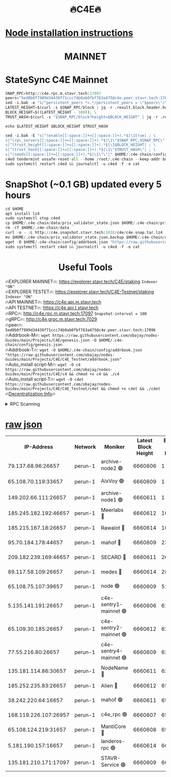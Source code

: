 <h1 align="center"> 🔥C4E🔥</h1>

[Node installation instructions](https://github.com/obajay/nodes-Guides/tree/main/Projects/C4E)
=

<h1 align="center"> MAINNET</h1>

# StateSync C4E Mainnet
```python
SNAP_RPC=http://c4e.rpc.m.stavr.tech:17097
peers="5ed0b8f7989d34438f71ccc74b0ab0fbf763a475@c4e.peer.stavr.tech:17096"
sed -i.bak -e "s/^persistent_peers *=.*/persistent_peers = \"$peers\"/" $HOME/.c4e-chain/config/config.toml
LATEST_HEIGHT=$(curl -s $SNAP_RPC/block | jq -r .result.block.header.height); \
BLOCK_HEIGHT=$((LATEST_HEIGHT - 100)); \
TRUST_HASH=$(curl -s "$SNAP_RPC/block?height=$BLOCK_HEIGHT" | jq -r .result.block_id.hash)

echo $LATEST_HEIGHT $BLOCK_HEIGHT $TRUST_HASH

sed -i.bak -E "s|^(enable[[:space:]]+=[[:space:]]+).*$|\1true| ; \
s|^(rpc_servers[[:space:]]+=[[:space:]]+).*$|\1\"$SNAP_RPC,$SNAP_RPC\"| ; \
s|^(trust_height[[:space:]]+=[[:space:]]+).*$|\1$BLOCK_HEIGHT| ; \
s|^(trust_hash[[:space:]]+=[[:space:]]+).*$|\1\"$TRUST_HASH\"| ; \
s|^(seeds[[:space:]]+=[[:space:]]+).*$|\1\"\"|" $HOME/.c4e-chain/config/config.toml
c4ed tendermint unsafe-reset-all --home /root/.c4e-chain --keep-addr-book
sudo systemctl restart c4ed && journalctl -u c4ed -f -o cat
```
# SnapShot (~0.1 GB) updated every 5 hours
```python
cd $HOME
apt install lz4
sudo systemctl stop c4ed
cp $HOME/.c4e-chain/data/priv_validator_state.json $HOME/.c4e-chain/priv_validator_state.json.backup
rm -rf $HOME/.c4e-chain/data
curl -o - -L http://c4e.snapshot.stavr.tech:1018/c4e/c4e-snap.tar.lz4 | lz4 -c -d - | tar -x -C $HOME/.c4e-chain --strip-components 2
mv $HOME/.c4e-chain/priv_validator_state.json.backup $HOME/.c4e-chain/data/priv_validator_state.json
wget -O $HOME/.c4e-chain/config/addrbook.json "https://raw.githubusercontent.com/obajay/nodes-Guides/main/Projects/C4E/addrbook.json"
sudo systemctl restart c4ed && journalctl -u c4ed -f -o cat
```
 <h1 align="center"> Useful Tools</h1>

🔥EXPLORER MAINNET🔥:  https://explorer.stavr.tech/C4E/staking            `Indexer "ON"` \
🔥EXPLORER TESTET🔥:   https://explorer.stavr.tech/C4E-Testnet/staking     `Indexer "ON"` \
🔥API MAINNET🔥:       https://c4e.api.m.stavr.tech \
🔥API TESTNET🔥:       https://c4e.api.t.stavr.tech \
🔥RPC🔥:               http://c4e.rpc.m.stavr.tech:17097                  `Snapshot-interval = 100` \
🔥gRPC🔥:              http://c4e.grpc.m.stavr.tech:7029 \
🔥peer🔥:              `5ed0b8f7989d34438f71ccc74b0ab0fbf763a475@c4e.peer.stavr.tech:17096` \
🔥Addrbook-M🔥:    ```wget https://raw.githubusercontent.com/obajay/nodes-Guides/main/Projects/C4E/genesis.json -O $HOME/.c4e-chain/config/genesis.json``` \
🔥Addrbook-T🔥:    ```wget -O $HOME/.c4e-chain/config/addrbook.json "https://raw.githubusercontent.com/obajay/nodes-Guides/main/Projects/C4E/C4E_Testnet/addrbook.json"``` \
🔥Auto_install script-M🔥: ```wget -O c4 https://raw.githubusercontent.com/obajay/nodes-Guides/main/Projects/C4E/c4 && chmod +x c4 && ./c4``` \
🔥Auto_install script-T🔥: ```wget -O c4et https://raw.githubusercontent.com/obajay/nodes-Guides/main/Projects/C4E/C4E_Testnet/c4et && chmod +x c4et && ./c4et``` \
🔥[Decentralization Info](https://github.com/obajay/StateSync-snapshots/tree/main/Projects/C4E/Decentralization)🔥




<details>
<summary>RPC Scanning</summary>

<h2 align="center"> We scan nodes in real time every 4 hours. And we provide the final result of RPC endpoints.
We cannot influence the operation of these nodes in any way. </h2>


```python
If Voting Power is higher than 0 --> then the Node is a validator of the network and may be subject to attack and be a potential threat to the chain.
```
```python
We marked such validators with a red symbol
```

</details>

[raw json](https://rpc-check.c4e.stavr.tech/c4e/rpc-c4e-result.json)
=



<table><tr><th>IP-Address</th><th>Network</th><th>Moniker</th><th>Latest Block Height</th><th>Earliest Block Height</th><th>Catching Up</th><th>Tx Index</th><th>Voting Power</th><th>Scan Time</th></tr><tr><td>79.137.68.96:26657</td><td>perun-1</td><td>archive-node2 🟢</td><td>6660606</td><td>1</td><td>False</td><td>on</td><td>0</td><td>2024-01-09T19:46:36.923772871UTC</td></tr><tr><td>65.108.70.119:33657</td><td>perun-1</td><td>AlxVoy 🟢</td><td>6660609</td><td>1</td><td>False</td><td>on</td><td>0</td><td>2024-01-09T19:46:51.169101264UTC</td></tr><tr><td>149.202.66.111:26657</td><td>perun-1</td><td>archive-node1 🟢</td><td>6660611</td><td>1</td><td>False</td><td>on</td><td>0</td><td>2024-01-09T19:47:07.243944701UTC</td></tr><tr><td>185.245.182.192:46657</td><td>perun-1</td><td>Meerlabs 🔴</td><td>6660612</td><td>1051501</td><td>False</td><td>on</td><td>527310</td><td>2024-01-09T19:47:12.888325741UTC</td></tr><tr><td>185.215.167.18:26657</td><td>perun-1</td><td>Rawalot 🔴</td><td>6660614</td><td>1090501</td><td>False</td><td>on</td><td>701423</td><td>2024-01-09T19:47:24.589733977UTC</td></tr><tr><td>95.70.184.178:44657</td><td>perun-1</td><td>mahof 🔴</td><td>6660609</td><td>2342001</td><td>False</td><td>off</td><td>1862169</td><td>2024-01-09T19:46:50.451421574UTC</td></tr><tr><td>209.182.239.169:46657</td><td>perun-1</td><td>SECARD 🔴</td><td>6660611</td><td>2616101</td><td>False</td><td>off</td><td>1136703</td><td>2024-01-09T19:47:04.485512969UTC</td></tr><tr><td>89.117.58.109:26657</td><td>perun-1</td><td>medes 🔴</td><td>6660614</td><td>2826001</td><td>False</td><td>off</td><td>1484927</td><td>2024-01-09T19:47:19.738098022UTC</td></tr><tr><td>65.108.75.107:39657</td><td>perun-1</td><td>node 🟢</td><td>6660609</td><td>5198801</td><td>False</td><td>on</td><td>0</td><td>2024-01-09T19:46:53.624204919UTC</td></tr><tr><td>5.135.141.191:26657</td><td>perun-1</td><td>c4e-sentry1-mainnet 🟢</td><td>6660606</td><td>6198001</td><td>False</td><td>on</td><td>0</td><td>2024-01-09T19:46:36.533224520UTC</td></tr><tr><td>65.109.30.185:26657</td><td>perun-1</td><td>c4e-sentry2-mainnet 🟢</td><td>6660612</td><td>6238301</td><td>False</td><td>on</td><td>0</td><td>2024-01-09T19:47:12.530129444UTC</td></tr><tr><td>77.55.216.80:26657</td><td>perun-1</td><td>c4e-sentry4-mainnet 🟢</td><td>6660609</td><td>6241001</td><td>False</td><td>on</td><td>0</td><td>2024-01-09T19:46:50.829564297UTC</td></tr><tr><td>135.181.114.86:30657</td><td>perun-1</td><td>NodeName 🔴</td><td>6660611</td><td>6284301</td><td>False</td><td>off</td><td>140495</td><td>2024-01-09T19:47:07.591017425UTC</td></tr><tr><td>185.252.235.83:26657</td><td>perun-1</td><td>Alien 🔴</td><td>6660612</td><td>6502501</td><td>False</td><td>on</td><td>1136703</td><td>2024-01-09T19:47:07.958781679UTC</td></tr><tr><td>38.242.220.64:16657</td><td>perun-1</td><td>mahof 🟢</td><td>6660611</td><td>6545801</td><td>False</td><td>off</td><td>0</td><td>2024-01-09T19:47:04.857304011UTC</td></tr><tr><td>168.119.226.107:26957</td><td>perun-1</td><td>c4e_rpc 🟢</td><td>6660607</td><td>6560607</td><td>False</td><td>on</td><td>0</td><td>2024-01-09T19:46:43.315208135UTC</td></tr><tr><td>65.108.124.219:31657</td><td>perun-1</td><td>MantiCore 🔴</td><td>6660608</td><td>6560608</td><td>False</td><td>off</td><td>193266</td><td>2024-01-09T19:46:49.976675959UTC</td></tr><tr><td>5.181.190.157:16657</td><td>perun-1</td><td>landeros-rpc 🟢</td><td>6660614</td><td>6651001</td><td>False</td><td>on</td><td>0</td><td>2024-01-09T19:47:24.187960836UTC</td></tr><tr><td>135.181.210.171:17097</td><td>perun-1</td><td>STAVR-Service 🟢</td><td>6660609</td><td>6657701</td><td>False</td><td>on</td><td>0</td><td>2024-01-09T19:46:56.055517581UTC</td></tr></table>
